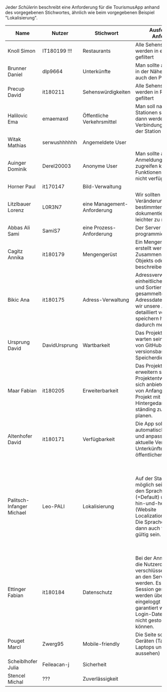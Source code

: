 Jede*r Schüler*in beschreibt eine Anforderung für die TourismusApp anhand des vorgegebenen Stichwortes, ähnlich wie beim vorgegebenen Beispiel "Lokalisierung".

|Name|Nutzer|Stichwort|Ausformulierte Anforderung|Agile Anforderung|
|-|-|-|-|-|
|Knoll Simon|IT180199 !!!|Restaurants|Alle Sehenswürdigkeiten	werden in eine Region gefiltert|-|
|Brunner Daniel|dlp9664|Unterkünfte| Man sollte alle Unterkünfte in der Nähe sehen und auch den Preis.|-|
|Precup David|it180211|Sehenswürdigkeiten|Alle Sehenswürdigkeiten	werden in Regionen gefiltert|-|
|Halilovic Ema|emaemaxd|Öffentliche Verkehrsmittel|Man soll nach bestimmten Stationen suchen können, dann werden nur Verbindungen zu genau der Station angezeigt.|||
|Witak Mathias|serwushhhhhh|Angemeldete User|||
|Auinger Dominik|Derel20003|Anonyme User|Man sollte auch ohne Anmeldung auf die Seite zugreifen können, ein paar Funktionen werden dabei nicht verfügbar sein.||
|Horner Paul|it170147|Bild-Verwaltung|||
|Litzlbauer Lorenz|L0R3N7|eine Management-Anforderung|Wir sollten unsere Veränderungen nach einer bestimmten Form dokumentieren,  damit wir leichter zu managen sind.||
|Abbas Ali Sami|SamiS7|eine Prozess-Anforderung| Der Server soll mit NodeJS programmiert werden.||
|Cagitz Annika|it180179|Mengengerüst|Ein Mengengerüst soll erstellt werden um die Zusammensetzung eines Objekts oder Vorgangs zu beschreiben.||
|Bikic Ana|it180175|Adress-Verwaltung|Adressverwaltung ist eine einheitliche Speicherung und Sortierung von gesammelten Adressdatensätzen. Wenn wir unsere Adressen detailliert verwalten und speichern haben wir dadurch mehr Effizienz.||
|Ursprung David|DavidUrsprung|Wartbarkeit|Das Projekt soll einfach zu warten sein, durch die Hilfe von GitHub oder anderen versionsbasierten Speicherdiensten.||
|Maar Fabian|it180205|Erweiterbarkeit|Das Projekt soll einfach zu erweitern sein. Agile Projektentwicklung würde sich anbieten. Wir sollten von Anfang an unser Projekt mit dem, Hintergedanken es ständing zu erweitern, zu planen. |
|Altenhofer David|it180171|Verfügbarkeit|Die App sollte sich automatisch aktualisieren und anpassen an die aktuelle Verfügbarkeit der Unterkünfte und öffentlichen Verkehrsmittel.||
|Palitsch-Infanger Michael|Leo-PALI|Lokalisierung|Auf der Startseite soll es möglich sein, zwischen den Sprachen Deutsch (=Default) und Englisch hin-und-her zu wechseln (Website Localization/Lokalisierung). Die Spracheinstellung soll dann auch für Unterseiten gültig sein.|Als nicht-deutschspracher User der TourismusApp wünsche ich mir eine Möglichkeit, von Deutsch auf Englisch umschalten zu können, um dann die gesamte App in englischer Sprache nutzen zu können.|
|Ettinger Fabian|it180184|Datenschutz|Bei der Anmeldung sollen die Nutzerdaten über eine verschlüsselte Verbindung an den Server geschickt werden. Es soll dann eine Session gespeichert werden über die der Nutzer eingeloggt bleibt. So kann garantiert werden, dass die Login-Daten der Benutzer nicht gestohlen werden können.||
|Pouget Marcl|Zwerg95|Mobile-friendly|Die Seite sollte auf allen Geräten (Tablets, Handys, Laptops und Pc gut aussehen)||
|Scheiblhofer Julia|Feileacan-j|Sicherheit|||
|Stencel Michal|???|Zuverlässigkeit|||
